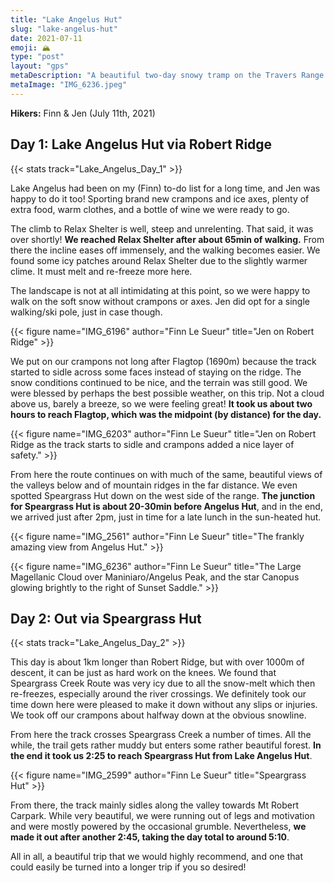 ```yaml
---
title: "Lake Angelus Hut"
slug: "lake-angelus-hut"
date: 2021-07-11
emoji: 🏔
type: "post"
layout: "gps"
metaDescription: "A beautiful two-day snowy tramp on the Travers Range that visits Lake Angelus and Speargrass huts."
metaImage: "IMG_6236.jpeg"
---
```


__Hikers:__ Finn & Jen (July 11th, 2021)

## Day 1: Lake Angelus Hut via Robert Ridge
{{< stats track="Lake_Angelus_Day_1" >}}

Lake Angelus had been on my (Finn) to-do list for a long time, and Jen was happy to do it too! Sporting brand new crampons and ice axes, plenty of extra food, warm clothes, and a bottle of wine we were ready to go.

The climb to Relax Shelter is well, steep and unrelenting. That said, it was over shortly! __We reached Relax Shelter after about 65min of walking.__ From there the incline eases off immensely, and the walking becomes easier. We found some icy patches around Relax Shelter due to the slightly warmer clime. It must melt and re-freeze more here.

<!--more-->

The landscape is not at all intimidating at this point, so we were happy to walk on the soft snow without crampons or axes. Jen did opt for a single walking/ski pole, just in case though.

{{< figure name="IMG_6196" author="Finn Le Sueur" title="Jen on Robert Ridge" >}}

We put on our crampons not long after Flagtop (1690m) because the track started to sidle across some faces instead of staying on the ridge. The snow conditions continued to be nice, and the terrain was still good. We were blessed by perhaps the best possible weather, on this trip. Not a cloud above us, barely a breeze, so we were feeling great! __It took us about two hours to reach Flagtop, which was the midpoint (by distance) for the day.__

{{< figure name="IMG_6203" author="Finn Le Sueur" title="Jen on Robert Ridge as the track starts to sidle and crampons added a nice layer of safety." >}}

From here the route continues on with much of the same, beautiful views of the valleys below and of mountain ridges in the far distance. We even spotted Speargrass Hut down on the west side of the range. __The junction for Speargrass Hut is about 20-30min before Angelus Hut__, and in the end, we arrived just after 2pm, just in time for a late lunch in the sun-heated hut.

{{< figure name="IMG_2561" author="Finn Le Sueur" title="The frankly amazing view from Angelus Hut." >}}

{{< figure name="IMG_6236" author="Finn Le Sueur" title="The Large Magellanic Cloud over Maniniaro/Angelus Peak, and the star Canopus glowing brightly to the right of Sunset Saddle." >}}

## Day 2: Out via Speargrass Hut
{{< stats track="Lake_Angelus_Day_2" >}}

This day is about 1km longer than Robert Ridge, but with over 1000m of descent, it can be just as hard work on the knees. We found that Speargrass Creek Route was very icy due to all the snow-melt which then re-freezes, especially around the river crossings. We definitely took our time down here were pleased to make it down without any slips or injuries. We took off our crampons about halfway down at the obvious snowline.

From here the track crosses Speargrass Creek a number of times. All the while, the trail gets rather muddy but enters some rather beautiful forest. __In the end it took us 2:25 to reach Speargrass Hut from Lake Angelus Hut__. 

{{< figure name="IMG_2599" author="Finn Le Sueur" title="Speargrass Hut" >}}

From there, the track mainly sidles along the valley towards Mt Robert Carpark. While very beautiful, we were running out of legs and motivation and were mostly powered by the occasional grumble. Nevertheless, __we made it out after another 2:45, taking the day total to around 5:10__.

All in all, a beautiful trip that we would highly recommend, and one that could easily be turned into a longer trip if you so desired!
